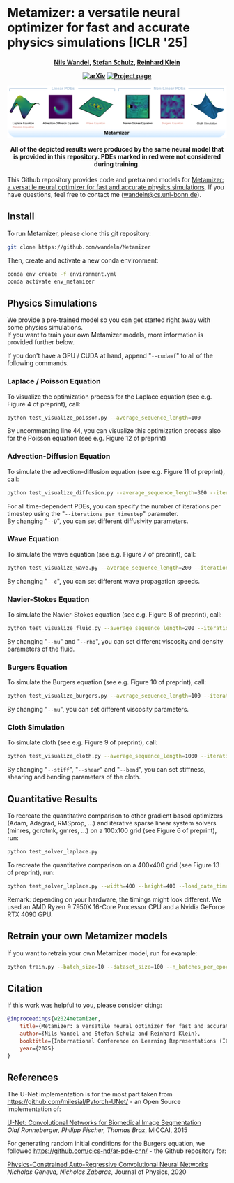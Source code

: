 # Metamizer: a versatile neural optimizer for fast and accurate physics simulations [ICLR '25]

<h4 align="center">

[Nils Wandel](https://cg.cs.uni-bonn.de/person/dr-nils-wandel), [Stefan Schulz](https://cg.cs.uni-bonn.de/person/m-sc-stefan-schulz), [Reinhard Klein](https://cg.cs.uni-bonn.de/person/prof-dr-reinhard-klein)

[![arXiv](https://img.shields.io/badge/arXiv-2501.16764-b31b1b.svg?logo=arXiv)](https://arxiv.org/abs/2410.19746)
[![Project page](https://img.shields.io/badge/Project-Page-brightgreen)](https://wandeln.github.io/Metamizer_webpage/)

![image](imgs/Teaser.png)

All of the depicted results were produced by the same neural model that is provided in this repository. PDEs marked in red were not considered during training.

</h4>

This Github repository provides code and pretrained models for [Metamizer: a versatile neural optimizer for fast and accurate physics simulations](https://arxiv.org/abs/2410.19746).
If you have questions, feel free to contact me (wandeln@cs.uni-bonn.de).


## Install

To run Metamizer, please clone this git repository:

``` bash
git clone https://github.com/wandeln/Metamizer
```


Then, create and activate a new conda environment:

``` bash
conda env create -f environment.yml
conda activate env_metamizer
```

## Physics Simulations

We provide a pre-trained model so you can get started right away with some physics simulations.  
If you want to train your own Metamizer models, more information is provided further below.

If you don't have a GPU / CUDA at hand, append "```--cuda=f```" to all of the following commands.


### Laplace / Poisson Equation

To visualize the optimization process for the Laplace equation (see e.g. Figure 4 of preprint), call:

``` bash
python test_visualize_poisson.py --average_sequence_length=100
```

By uncommenting line 44, you can visualize this optimization process also for the Poisson equation (see e.g. Figure 12 of preprint)

### Advection-Diffusion Equation

To simulate the advection-diffusion equation (see e.g. Figure 11 of preprint), call:

``` bash
python test_visualize_diffusion.py --average_sequence_length=300 --iterations_per_timestep=10 --D=0.1
```

For all time-dependent PDEs, you can specify the number of iterations per timestep using the "```--iterations_per_timestep```" parameter.  
By changing "```--D```", you can set different diffusivity parameters.


### Wave Equation

To simulate the wave equation (see e.g. Figure 7 of preprint), call:

``` bash
python test_visualize_wave.py --average_sequence_length=200 --iterations_per_timestep=20 --c=2
```

By changing "```--c```", you can set different wave propagation speeds.

### Navier-Stokes Equation

To simulate the Navier-Stokes equation (see e.g. Figure 8 of preprint), call:

``` bash
python test_visualize_fluid.py --average_sequence_length=200 --iterations_per_timestep=20 --mu=0.1 --rho=4
```

By changing "```--mu```" and "```--rho```", you can set different viscosity and density parameters of the fluid.

### Burgers Equation

To simulate the Burgers equation (see e.g. Figure 10 of preprint), call:

``` bash
python test_visualize_burgers.py --average_sequence_length=100 --iterations_per_timestep=20 --mu=0.3
```

By changing "```--mu```", you can set different viscosity parameters.

### Cloth Simulation

To simulate cloth (see e.g. Figure 9 of preprint), call:

``` bash
python test_visualize_cloth.py --average_sequence_length=1000 --iterations_per_timestep=10 --stiff=1000 --shear=10 --bend=0.01
```

By changing "```--stiff```", "```--shear```" and "```--bend```", you can set stiffness, shearing and bending parameters of the cloth.


## Quantitative Results

To recreate the quantitative comparison to other gradient based optimizers (Adam, Adagrad, RMSprop, ...) and iterative sparse linear system solvers (minres, gcrotmk, gmres, ...) on a 100x100 grid (see Figure 6 of preprint), run:

``` bash
python test_solver_laplace.py
```

To recreate the quantitative comparison on a 400x400 grid (see Figure 13 of preprint), run:

``` bash
python test_solver_laplace.py --width=400 --height=400 --load_date_time="2024-09-23 09:01:08"
```

Remark: depending on your hardware, the timings might look different. We used an AMD Ryzen 9 7950X 16-Core Processor CPU and a Nvidia GeForce RTX 4090 GPU.

## Retrain your own Metamizer models

If you want to retrain your own Metamizer model, run for example:

``` bash
python train.py --batch_size=10 --dataset_size=100 --n_batches_per_epoch=5000 --average_sequence_length=600 --clip_grad_value=10
```

## Citation

If this work was helpful to you, please consider citing:
```bibtex
@inproceedings{w2024metamizer,
	title={Metamizer: a versatile neural optimizer for fast and accurate physics simulations},
	author={Nils Wandel and Stefan Schulz and Reinhard Klein},
	booktitle={International Conference on Learning Representations (ICLR)},
	year={2025}
}
```

## References

The U-Net implementation is for the most part taken from https://github.com/milesial/Pytorch-UNet/ - an Open Source implementation of:  

[U-Net: Convolutional Networks for Biomedical Image Segmentation](https://arxiv.org/abs/1505.04597)  
*Olaf Ronneberger, Philipp Fischer, Thomas Brox*, MICCAI, 2015

For generating random initial conditions for the Burgers equation, we followed https://github.com/cics-nd/ar-pde-cnn/ - the Github repository for:  

[Physics-Constrained Auto-Regressive Convolutional Neural Networks](https://arxiv.org/abs/1906.05747)  
*Nicholas Geneva, Nicholas Zabaras*, Journal of Physics, 2020

